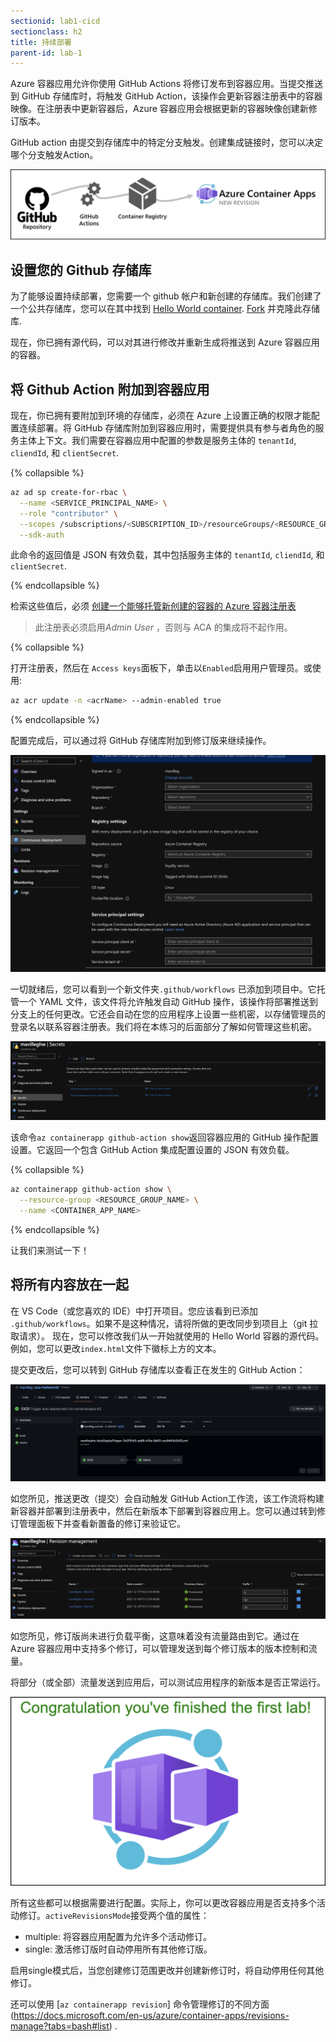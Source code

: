 ```yaml
---
sectionid: lab1-cicd
sectionclass: h2
title: 持续部署
parent-id: lab-1
---
```


Azure 容器应用允许你使用 GitHub Actions 将修订发布到容器应用。当提交推送到 GitHub 存储库时，将触发 GitHub Action，该操作会更新容器注册表中的容器映像。在注册表中更新容器后，Azure 容器应用会根据更新的容器映像创建新修订版本。

GitHub action 由提交到存储库中的特定分支触发。创建集成链接时，您可以决定哪个分支触发Action。

![Github Action](/media/lab1/githubactionflow.png)

## 设置您的 Github 存储库

为了能够设置持续部署，您需要一个 github 帐户和新创建的存储库。我们创建了一个公共存储库，您可以在其中找到 [Hello World container](https://github.com/mavilleg/azurecontainerapps-helloworld). [Fork](https://docs.github.com/en/get-started/quickstart/fork-a-repo) 并克隆此存储库.

现在，你已拥有源代码，可以对其进行修改并重新生成将推送到 Azure 容器应用的容器。

## 将 Github Action 附加到容器应用

现在，你已拥有要附加到环境的存储库，必须在 Azure 上设置正确的权限才能配置连续部署。将 GitHub 存储库附加到容器应用时，需要提供具有参与者角色的服务主体上下文。我们需要在容器应用中配置的参数是服务主体的 `tenantId`, `cliendId`, 和 `clientSecret`.

{% collapsible %}

``` bash
az ad sp create-for-rbac \
  --name <SERVICE_PRINCIPAL_NAME> \
  --role "contributor" \
  --scopes /subscriptions/<SUBSCRIPTION_ID>/resourceGroups/<RESOURCE_GROUP_NAME> \
  --sdk-auth
  ```

  此命令的返回值是 JSON 有效负载，其中包括服务主体的 `tenantId`, `cliendId`, 和 `clientSecret`.

  {% endcollapsible %}

检索这些值后，必须 [创建一个能够托管新创建的容器的 Azure 容器注册表](https://docs.microsoft.com/en-us/azure/container-registry/container-registry-get-started-portal#:~:text=%20Quickstart%3A%20Create%20an%20Azure%20container%20registry%20using,must%20log%20in%20to%20the%20registry...%20More%20)  

> 此注册表必须启用*Admin User* ，否则与 ACA 的集成将不起作用。

{% collapsible %}

打开注册表，然后在 `Access keys`面板下，单击以`Enabled`启用用户管理员。或使用:

``` bash
az acr update -n <acrName> --admin-enabled true
```

{% endcollapsible %}

配置完成后，可以通过将 GitHub 存储库附加到修订版来继续操作。

![Github Action](/media/lab1/githubattach.png)

一切就绪后，您可以看到一个新文件夹`.github/workflows` 已添加到项目中。它托管一个 YAML 文件，该文件将允许触发自动 GitHub 操作，该操作将部署推送到分支上的任何更改。它还会自动在您的应用程序上设置一些机密，以存储管理员的登录名以联系容器注册表。我们将在本练习的后面部分了解如何管理这些机密。


![Secret ACR](/media/lab1/secretacr.png)

该命令`az containerapp github-action show`返回容器应用的 GitHub 操作配置设置。它返回一个包含 GitHub Action 集成配置设置的 JSON 有效负载。

{% collapsible %}

``` bash
az containerapp github-action show \
  --resource-group <RESOURCE_GROUP_NAME> \
  --name <CONTAINER_APP_NAME>
```

{% endcollapsible %}

让我们来测试一下！

## 将所有内容放在一起

在 VS Code（或您喜欢的 IDE）中打开项目。您应该看到已添加 `.github/workflows`。如果不是这种情况，请将所做的更改同步到项目上（git 拉取请求）。
现在，您可以修改我们从一开始就使用的 Hello World 容器的源代码。例如，您可以更改`index.html`文件下徽标上方的文本。

提交更改后，您可以转到 GitHub 存储库以查看正在发生的 GitHub Action： 

![Github Action process](/media/lab1/action.png)

如您所见，推送更改（提交）会自动触发 GitHub Action工作流，该工作流将构建新容器并部署到注册表中，然后在新版本下部署到容器应用上。您可以通过转到修订管理面板下并查看新置备的修订来验证它。 

![Github Action process](/media/lab1/revisionaction.png)

如您所见，修订版尚未进行负载平衡，这意味着没有流量路由到它。通过在 Azure 容器应用中支持多个修订，可以管理发送到每个修订版本的版本控制和流量。

将部分（或全部）流量发送到应用后，可以测试应用程序的新版本是否正常运行。

![Github Action process](/media/lab1/actionval.png)

所有这些都可以根据需要进行配置。实际上，你可以更改容器应用是否支持多个活动修订。`activeRevisionsMode`接受两个值的属性：

- multiple: 将容器应用配置为允许多个活动修订。
- single: 激活修订版时自动停用所有其他修订版。

启用single模式后，当您创建修订范围更改并创建新修订时，将自动停用任何其他修订。

还可以使用 [`az containerapp revision`] 命令管理修订的不同方面 (https://docs.microsoft.com/en-us/azure/container-apps/revisions-manage?tabs=bash#list) .
